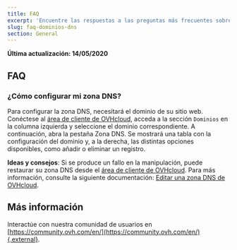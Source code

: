 ```yaml
---
title: FAQ
excerpt: 'Encuentre las respuestas a las preguntas más frecuentes sobre dominios y DNS'
slug: faq-dominios-dns
section: General
---
```


**Última actualización: 14/05/2020**

## FAQ

### ¿Cómo configurar mi zona DNS? 

Para configurar la zona DNS, necesitará el dominio de su sitio web. Conéctese al [área de cliente de OVHcloud](https://www.ovh.com/auth/?action=gotomanager&from=https://www.ovh.es/&ovhSubsidiary=es), acceda a la sección `Dominios` en la columna izquierda y seleccione el dominio correspondiente. A continuación, abra la pestaña Zona DNS. Se mostrará una tabla con la configuración del dominio y, a la derecha, las distintas opciones disponibles, como añadir o eliminar un registro. 

**Ideas y consejos**: Si se produce un fallo en la manipulación, puede restaurar su zona DNS desde el [área de cliente de OVHcloud](https://www.ovh.com/auth/?action=gotomanager&from=https://www.ovh.es/&ovhSubsidiary=es). Para más información, consulte la siguiente documentación: [Editar una zona DNS de OVHcloud](../web_hosting_como_editar_mi_zona_dns).

## Más información

Interactúe con nuestra comunidad de usuarios en [https://community.ovh.com/en/](https://community.ovh.com/en/){.external}.
